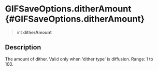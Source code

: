 GIFSaveOptions.ditherAmount {#GIFSaveOptions.ditherAmount}
===========================

> int **ditherAmount**

Description
-----------

The amount of dither. Valid only when \'dither type\' is diffusion.
Range: 1 to 100.
